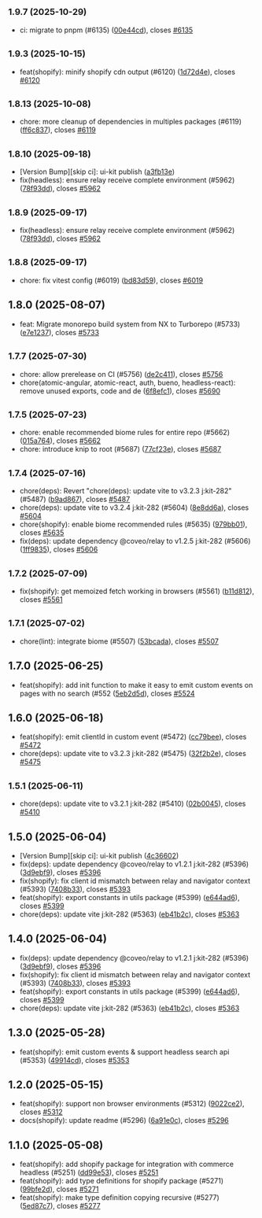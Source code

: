 ## <small>1.9.7 (2025-10-29)</small>

* ci: migrate to pnpm (#6135) ([00e44cd](https://github.com/coveo/ui-kit/commits/00e44cd)), closes [#6135](https://github.com/coveo/ui-kit/issues/6135)



## <small>1.9.3 (2025-10-15)</small>

* feat(shopify): minify shopify cdn output (#6120) ([1d72d4e](https://github.com/coveo/ui-kit/commits/1d72d4e)), closes [#6120](https://github.com/coveo/ui-kit/issues/6120)



## <small>1.8.13 (2025-10-08)</small>

* chore: more cleanup of dependencies in multiples packages (#6119) ([ff6c837](https://github.com/coveo/ui-kit/commits/ff6c837)), closes [#6119](https://github.com/coveo/ui-kit/issues/6119)



## <small>1.8.10 (2025-09-18)</small>

* [Version Bump][skip ci]: ui-kit publish ([a3fb13e](https://github.com/coveo/ui-kit/commits/a3fb13e))
* fix(headless): ensure relay receive complete environment (#5962) ([78f93dd](https://github.com/coveo/ui-kit/commits/78f93dd)), closes [#5962](https://github.com/coveo/ui-kit/issues/5962)



## <small>1.8.9 (2025-09-17)</small>

* fix(headless): ensure relay receive complete environment (#5962) ([78f93dd](https://github.com/coveo/ui-kit/commits/78f93dd)), closes [#5962](https://github.com/coveo/ui-kit/issues/5962)



## <small>1.8.8 (2025-09-17)</small>

* chore: fix vitest config (#6019) ([bd83d59](https://github.com/coveo/ui-kit/commits/bd83d59)), closes [#6019](https://github.com/coveo/ui-kit/issues/6019)



## 1.8.0 (2025-08-07)

* feat: Migrate monorepo build system from NX to Turborepo (#5733) ([e7e1237](https://github.com/coveo/ui-kit/commits/e7e1237)), closes [#5733](https://github.com/coveo/ui-kit/issues/5733)



## <small>1.7.7 (2025-07-30)</small>

* chore: allow prerelease on CI (#5756) ([de2c411](https://github.com/coveo/ui-kit/commits/de2c411)), closes [#5756](https://github.com/coveo/ui-kit/issues/5756)
* chore(atomic-angular, atomic-react, auth, bueno, headless-react): remove unused exports, code and de ([6f8efc1](https://github.com/coveo/ui-kit/commits/6f8efc1)), closes [#5690](https://github.com/coveo/ui-kit/issues/5690)



## <small>1.7.5 (2025-07-23)</small>

* chore: enable recommended biome rules for entire repo (#5662) ([015a764](https://github.com/coveo/ui-kit/commits/015a764)), closes [#5662](https://github.com/coveo/ui-kit/issues/5662)
* chore: introduce knip to root (#5687) ([77cf23e](https://github.com/coveo/ui-kit/commits/77cf23e)), closes [#5687](https://github.com/coveo/ui-kit/issues/5687)



## <small>1.7.4 (2025-07-16)</small>

* chore(deps): Revert "chore(deps): update vite to v3.2.3 j:kit-282" (#5487) ([b9ad867](https://github.com/coveo/ui-kit/commits/b9ad867)), closes [#5487](https://github.com/coveo/ui-kit/issues/5487)
* chore(deps): update vite to v3.2.4 j:kit-282 (#5604) ([8e8dd6a](https://github.com/coveo/ui-kit/commits/8e8dd6a)), closes [#5604](https://github.com/coveo/ui-kit/issues/5604)
* chore(shopify): enable biome recommended rules (#5635) ([979bb01](https://github.com/coveo/ui-kit/commits/979bb01)), closes [#5635](https://github.com/coveo/ui-kit/issues/5635)
* fix(deps): update dependency @coveo/relay to v1.2.5 j:kit-282 (#5606) ([1ff9835](https://github.com/coveo/ui-kit/commits/1ff9835)), closes [#5606](https://github.com/coveo/ui-kit/issues/5606)



## <small>1.7.2 (2025-07-09)</small>

* fix(shopify): get memoized fetch working in browsers (#5561) ([b11d812](https://github.com/coveo/ui-kit/commits/b11d812)), closes [#5561](https://github.com/coveo/ui-kit/issues/5561)



## <small>1.7.1 (2025-07-02)</small>

* chore(lint): integrate biome (#5507) ([53bcada](https://github.com/coveo/ui-kit/commits/53bcada)), closes [#5507](https://github.com/coveo/ui-kit/issues/5507)



## 1.7.0 (2025-06-25)

- feat(shopify): add init function to make it easy to emit custom events on pages with no search (#552 ([5eb2d5d](https://github.com/coveo/ui-kit/commits/5eb2d5d)), closes [#5524](https://github.com/coveo/ui-kit/issues/5524)

## 1.6.0 (2025-06-18)

- feat(shopify): emit clientId in custom event (#5472) ([cc79bee](https://github.com/coveo/ui-kit/commits/cc79bee)), closes [#5472](https://github.com/coveo/ui-kit/issues/5472)
- chore(deps): update vite to v3.2.3 j:kit-282 (#5475) ([32f2b2e](https://github.com/coveo/ui-kit/commits/32f2b2e)), closes [#5475](https://github.com/coveo/ui-kit/issues/5475)

## <small>1.5.1 (2025-06-11)</small>

- chore(deps): update vite to v3.2.1 j:kit-282 (#5410) ([02b0045](https://github.com/coveo/ui-kit/commits/02b0045)), closes [#5410](https://github.com/coveo/ui-kit/issues/5410)

## 1.5.0 (2025-06-04)

- [Version Bump][skip ci]: ui-kit publish ([4c36602](https://github.com/coveo/ui-kit/commits/4c36602))
- fix(deps): update dependency @coveo/relay to v1.2.1 j:kit-282 (#5396) ([3d9ebf9](https://github.com/coveo/ui-kit/commits/3d9ebf9)), closes [#5396](https://github.com/coveo/ui-kit/issues/5396)
- fix(shopify): fix client id mismatch between relay and navigator context (#5393) ([7408b33](https://github.com/coveo/ui-kit/commits/7408b33)), closes [#5393](https://github.com/coveo/ui-kit/issues/5393)
- feat(shopify): export constants in utils package (#5399) ([e644ad6](https://github.com/coveo/ui-kit/commits/e644ad6)), closes [#5399](https://github.com/coveo/ui-kit/issues/5399)
- chore(deps): update vite j:kit-282 (#5363) ([eb41b2c](https://github.com/coveo/ui-kit/commits/eb41b2c)), closes [#5363](https://github.com/coveo/ui-kit/issues/5363)

## 1.4.0 (2025-06-04)

- fix(deps): update dependency @coveo/relay to v1.2.1 j:kit-282 (#5396) ([3d9ebf9](https://github.com/coveo/ui-kit/commits/3d9ebf9)), closes [#5396](https://github.com/coveo/ui-kit/issues/5396)
- fix(shopify): fix client id mismatch between relay and navigator context (#5393) ([7408b33](https://github.com/coveo/ui-kit/commits/7408b33)), closes [#5393](https://github.com/coveo/ui-kit/issues/5393)
- feat(shopify): export constants in utils package (#5399) ([e644ad6](https://github.com/coveo/ui-kit/commits/e644ad6)), closes [#5399](https://github.com/coveo/ui-kit/issues/5399)
- chore(deps): update vite j:kit-282 (#5363) ([eb41b2c](https://github.com/coveo/ui-kit/commits/eb41b2c)), closes [#5363](https://github.com/coveo/ui-kit/issues/5363)

## 1.3.0 (2025-05-28)

- feat(shopify): emit custom events & support headless search api (#5353) ([49914cd](https://github.com/coveo/ui-kit/commits/49914cd)), closes [#5353](https://github.com/coveo/ui-kit/issues/5353)

## 1.2.0 (2025-05-15)

- feat(shopify): support non browser environments (#5312) ([9022ce2](https://github.com/coveo/ui-kit/commits/9022ce2)), closes [#5312](https://github.com/coveo/ui-kit/issues/5312)
- docs(shopify): update readme (#5296) ([6a91e0c](https://github.com/coveo/ui-kit/commits/6a91e0c)), closes [#5296](https://github.com/coveo/ui-kit/issues/5296)

## 1.1.0 (2025-05-08)

- feat(shopify): add shopify package for integration with commerce headless (#5251) ([dd99e53](https://github.com/coveo/ui-kit/commits/dd99e53)), closes [#5251](https://github.com/coveo/ui-kit/issues/5251)
- feat(shopify): add type definitions for shopify package (#5271) ([99bfe2d](https://github.com/coveo/ui-kit/commits/99bfe2d)), closes [#5271](https://github.com/coveo/ui-kit/issues/5271)
- feat(shopify): make type definition copying recursive (#5277) ([5ed87c7](https://github.com/coveo/ui-kit/commits/5ed87c7)), closes [#5277](https://github.com/coveo/ui-kit/issues/5277)

